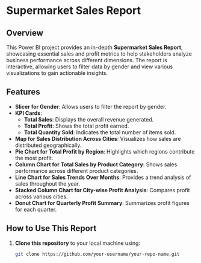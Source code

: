 # Supermarket Sales Report

## Overview
This Power BI project provides an in-depth **Supermarket Sales Report**, showcasing essential sales and profit metrics to help stakeholders analyze business performance across different dimensions. The report is interactive, allowing users to filter data by gender and view various visualizations to gain actionable insights.

## Features
- **Slicer for Gender**: Allows users to filter the report by gender.
- **KPI Cards**:
  - **Total Sales**: Displays the overall revenue generated.
  - **Total Profit**: Shows the total profit earned.
  - **Total Quantity Sold**: Indicates the total number of items sold.
- **Map for Sales Distribution Across Cities**: Visualizes how sales are distributed geographically.
- **Pie Chart for Total Profit by Region**: Highlights which regions contribute the most profit.
- **Column Chart for Total Sales by Product Category**: Shows sales performance across different product categories.
- **Line Chart for Sales Trends Over Months**: Provides a trend analysis of sales throughout the year.
- **Stacked Column Chart for City-wise Profit Analysis**: Compares profit across various cities.
- **Donut Chart for Quarterly Profit Summary**: Summarizes profit figures for each quarter.

## How to Use This Report
1. **Clone this repository** to your local machine using:
   ```bash
   git clone https://github.com/your-username/your-repo-name.git
